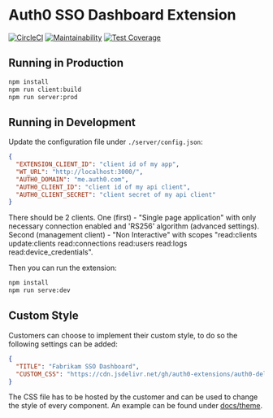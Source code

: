 # Auth0 SSO Dashboard Extension
[![CircleCI](https://circleci.com/gh/auth0-extensions/auth0-sso-dashboard-extension.svg?style=svg)](https://circleci.com/gh/auth0-extensions/auth0-sso-dashboard-extension)
[![Maintainability](https://api.codeclimate.com/v1/badges/c011cabbc344c1bec383/maintainability)](https://codeclimate.com/github/auth0-extensions/auth0-sso-dashboard-extension/maintainability)
[![Test Coverage](https://api.codeclimate.com/v1/badges/c011cabbc344c1bec383/test_coverage)](https://codeclimate.com/github/auth0-extensions/auth0-sso-dashboard-extension/test_coverage)

## Running in Production

```bash
npm install
npm run client:build
npm run server:prod
```

## Running in Development

Update the configuration file under `./server/config.json`:

```json
{
  "EXTENSION_CLIENT_ID": "client id of my app",
  "WT_URL": "http://localhost:3000/",
  "AUTH0_DOMAIN": "me.auth0.com",
  "AUTH0_CLIENT_ID": "client id of my api client",
  "AUTH0_CLIENT_SECRET": "client secret of my api client"
}
```

There should be 2 clients. One (first) - "Single page application" with only necessary connection enabled and 'RS256' algorithm (advanced settings).
Second (management client) - "Non Interactive" with scopes "read:clients update:clients read:connections read:users read:logs read:device_credentials".

Then you can run the extension:

```bash
npm install
npm run serve:dev
```

## Custom Style

Customers can choose to implement their custom style, to do so the following settings can be added:

```json
{
  "TITLE": "Fabrikam SSO Dashboard",
  "CUSTOM_CSS": "https://cdn.jsdelivr.net/gh/auth0-extensions/auth0-delegated-administration-extension@master/docs/theme/fabrikam.css"
}
```

The CSS file has to be hosted by the customer and can be used to change the style of every component. An example can be found under [docs/theme](docs/theme).
